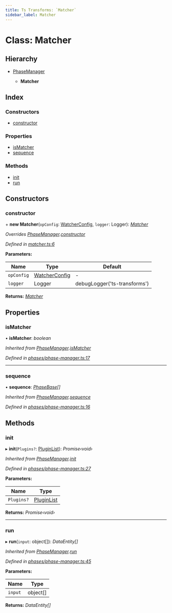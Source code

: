 ```yaml
---
title: Ts Transforms: `Matcher`
sidebar_label: Matcher
---
```


# Class: Matcher

## Hierarchy

* [PhaseManager](phasemanager.md)

  * **Matcher**

## Index

### Constructors

* [constructor](matcher.md#constructor)

### Properties

* [isMatcher](matcher.md#ismatcher)
* [sequence](matcher.md#sequence)

### Methods

* [init](matcher.md#init)
* [run](matcher.md#run)

## Constructors

###  constructor

\+ **new Matcher**(`opConfig`: [WatcherConfig](../interfaces/watcherconfig.md), `logger`: Logger): *[Matcher](matcher.md)*

*Overrides [PhaseManager](phasemanager.md).[constructor](phasemanager.md#constructor)*

*Defined in [matcher.ts:6](https://github.com/terascope/teraslice/blob/0ae31df4/packages/ts-transforms/src/matcher.ts#L6)*

**Parameters:**

Name | Type | Default |
------ | ------ | ------ |
`opConfig` | [WatcherConfig](../interfaces/watcherconfig.md) | - |
`logger` | Logger |  debugLogger('ts-transforms') |

**Returns:** *[Matcher](matcher.md)*

## Properties

###  isMatcher

• **isMatcher**: *boolean*

*Inherited from [PhaseManager](phasemanager.md).[isMatcher](phasemanager.md#ismatcher)*

*Defined in [phases/phase-manager.ts:17](https://github.com/terascope/teraslice/blob/0ae31df4/packages/ts-transforms/src/phases/phase-manager.ts#L17)*

___

###  sequence

• **sequence**: *[PhaseBase](phasebase.md)[]*

*Inherited from [PhaseManager](phasemanager.md).[sequence](phasemanager.md#sequence)*

*Defined in [phases/phase-manager.ts:16](https://github.com/terascope/teraslice/blob/0ae31df4/packages/ts-transforms/src/phases/phase-manager.ts#L16)*

## Methods

###  init

▸ **init**(`Plugins?`: [PluginList](../overview.md#pluginlist)): *Promise‹void›*

*Inherited from [PhaseManager](phasemanager.md).[init](phasemanager.md#init)*

*Defined in [phases/phase-manager.ts:27](https://github.com/terascope/teraslice/blob/0ae31df4/packages/ts-transforms/src/phases/phase-manager.ts#L27)*

**Parameters:**

Name | Type |
------ | ------ |
`Plugins?` | [PluginList](../overview.md#pluginlist) |

**Returns:** *Promise‹void›*

___

###  run

▸ **run**(`input`: object[]): *DataEntity[]*

*Inherited from [PhaseManager](phasemanager.md).[run](phasemanager.md#run)*

*Defined in [phases/phase-manager.ts:45](https://github.com/terascope/teraslice/blob/0ae31df4/packages/ts-transforms/src/phases/phase-manager.ts#L45)*

**Parameters:**

Name | Type |
------ | ------ |
`input` | object[] |

**Returns:** *DataEntity[]*
